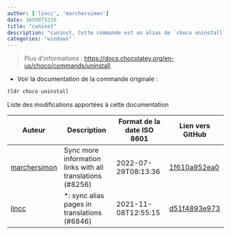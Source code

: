 ```yaml
---
author: ['lincc', 'marchersimon']
date: 1659075216
title: "cuninst"
description: "cuninst, Cette commande est un alias de `choco uninstall`."
categories: "windows"
---
```

> Plus d'informations : <https://docs.chocolatey.org/en-us/choco/commands/uninstall>.

- Voir la documentation de la commande originale :

```bash
tldr choco uninstall
```
Liste des modifications apportées à cette documentation


Auteur | Description | Format de la date ISO 8601 | Lien vers GitHub
------|-----|-----|-----
[marchersimon](mailto:50295997+marchersimon@users.noreply.github.com) | Sync more information links with all translations (#8256) | 2022-07-29T08:13:36 | [1f610a952ea0](https://github.com/tldr-pages/tldr/commit/1f610a952ea0d53e0a1bdbd1246ef81f24db2f3f)
[lincc](mailto:46962923+blueskyson@users.noreply.github.com) | *: sync alias pages in translations (#6846) | 2021-11-08T12:55:15 | [d51f4893e973](https://github.com/tldr-pages/tldr/commit/d51f4893e973508f79168db1220c0556c9f88743)


